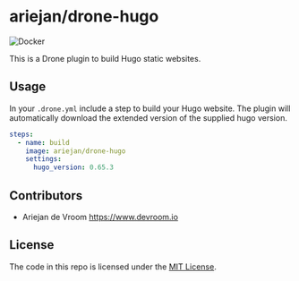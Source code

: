 # ariejan/drone-hugo

![Docker](https://github.com/ariejan/drone-hugo/workflows/Docker/badge.svg?branch=master)

This is a Drone plugin to build Hugo static websites.

## Usage

In your `.drone.yml` include a step to build your Hugo website. The
plugin will automatically download the extended version of the supplied
hugo version.

```yaml
steps:
  - name: build
    image: ariejan/drone-hugo
    settings:
      hugo_version: 0.65.3
```

## Contributors

 * Ariejan de Vroom <https://www.devroom.io>

## License

The code in this repo is licensed under the [MIT License](https://github.com/ariejan/drone-hugo/blob/master/LICENSE).
